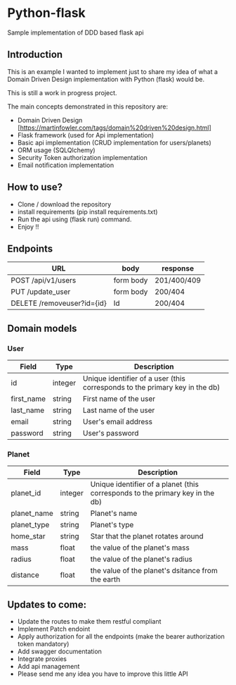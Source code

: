 # Python-flask
Sample implementation of DDD based flask api

## Introduction
This is an example I wanted to implement just to share my idea of what a Domain Driven Design implementation with Python (flask) would be. 

This is still a work in progress project. 

The main concepts demonstrated in this repository are:
- Domain Driven Design [https://martinfowler.com/tags/domain%20driven%20design.html]
- Flask framework (used for Api implementation)
- Basic api implementation (CRUD implementation for users/planets)
- ORM usage (SQLQlchemy)
- Security Token authorization implementation 
- Email notification implementation


## How to use?
- Clone / download the repository 
- install requirements (pip install requirements.txt)
- Run the api using (flask run) command. 
- Enjoy !!

## Endpoints
| URL | body | response |
| --- | ---- | -------- |
| POST /api/v1/users | form body | 201/400/409
| PUT /update_user | form body | 200/404
| DELETE /removeuser?id={id} | Id | 200/404 | 

## Domain models
### User
| Field | Type | Description |
| ----- | ---- | ----------- |
|id | integer | Unique identifier of a user (this corresponds to the primary key in the db) |
| first_name | string | First name of the user |
| last_name | string | Last name of the user |
| email | string | User's email address |
| password | string | User's password |

### Planet

| Field | Type | Description |
| ----- | ---- | ----------- |
| planet_id | integer | Unique identifier of a planet (this corresponds to the primary key in the db) |
| planet_name | string | Planet's name |
| planet_type | string | Planet's type |
| home_star | string | Star that the planet rotates around |
| mass | float | the value of the planet's mass |
| radius | float | the value of the planet's radius |
| distance | float | the value of the planet's dsitance from the earth |

## Updates to come:
- Update the routes to make them restful compliant
- Implement Patch endoint 
- Apply authorization for all the endpoints (make the bearer authorization token mandatory)
- Add swagger documentation
- Integrate proxies
- Add api management 
- Please send me any idea you have to improve this little API
